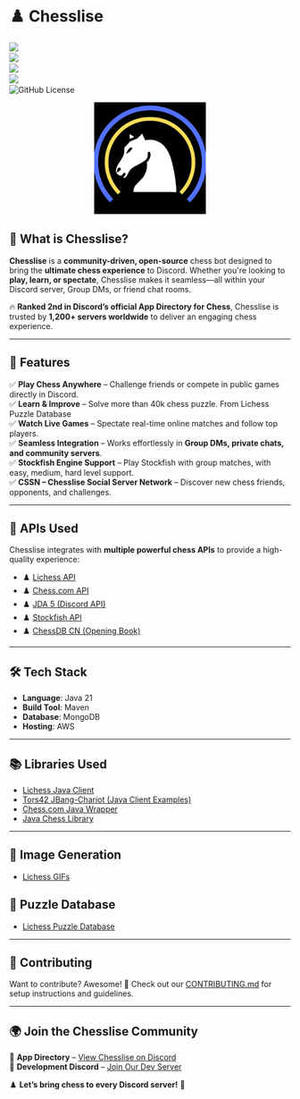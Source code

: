 # **♟️ Chesslise**

![](https://img.shields.io/badge/Status-Verified%20Discord%20Bot-brightgreen)  
![](https://img.shields.io/badge/Status-Online-brightgreen)  
![](https://img.shields.io/badge/Discord%20API-JDA-purple)  
![](https://img.shields.io/badge/Available%20On-Discord%20App%20Directory-blue)  
![GitHub License](https://img.shields.io/github/license/jalpp/Chesslise)

<p align="center">
  <img src="https://raw.githubusercontent.com/jalpp/DojoIcons/dd7365ea7d768fe17056d9b14ee6740c2bf4e261/oldIcons/Black%20Blue%20White%20Tactical%20eSports%20Discord%20Logo.png" alt="ChessLise" width="200"/>
</p>

## 🚀 **What is Chesslise?**
**Chesslise** is a **community-driven, open-source** chess bot designed to bring the **ultimate chess experience** to Discord. Whether you're looking to **play, learn, or spectate**, Chesslise makes it seamless—all within your Discord server, Group DMs, or friend chat rooms.

🔥 **Ranked 2nd in Discord’s official App Directory for Chess**, Chesslise is trusted by **1,200+ servers worldwide** to deliver an engaging chess experience.

---

## 🎯 **Features**
✅ **Play Chess Anywhere** – Challenge friends or compete in public games directly in Discord.  
✅ **Learn & Improve** – Solve more than 40k chess puzzle. From Lichess Puzzle Database  
✅ **Watch Live Games** – Spectate real-time online matches and follow top players.  
✅ **Seamless Integration** – Works effortlessly in **Group DMs, private chats, and community servers**.  
✅ **Stockfish Engine Support** – Play Stockfish with group matches, with easy, medium, hard level support.  
✅ **CSSN – Chesslise Social Server Network** – Discover new chess friends, opponents, and challenges.

---

## 🔗 **APIs Used**
Chesslise integrates with **multiple powerful chess APIs** to provide a high-quality experience:

- ♟️ [Lichess API](https://lichess.org/api)
- ♟️ [Chess.com API](https://github.com/sornerol/chess-com-pubapi-java-wrapper)
- ♟️ [JDA 5 (Discord API)](https://github.com/DV8FromTheWorld/JDA)
- ♟️ [Stockfish API](https://stockfish.online/)
- ♟️ [ChessDB CN (Opening Book)](https://chessdb.cn/cloudbookc_info_en.html)

---

## 🛠 **Tech Stack**
- **Language**: Java 21
- **Build Tool**: Maven
- **Database**: MongoDB
- **Hosting**: AWS

---

## 📚 **Libraries Used**
- [Lichess Java Client](https://github.com/tors42/chariot)
- [Tors42 JBang-Chariot (Java Client Examples)](https://github.com/tors42/jbang-chariot)
- [Chess.com Java Wrapper](https://github.com/sornerol/chess-com-pubapi-java-wrapper)
- [Java Chess Library](https://github.com/bhlangonijr/chesslib)

---

## 🎨 **Image Generation**
- [Lichess GIFs](https://github.com/lichess-org/lila-gif)

## 🧩 **Puzzle Database**
- [Lichess Puzzle Database]("https://database.lichess.org/#puzzles")
---

## 🤝 **Contributing**
Want to contribute? Awesome! 🎉 Check out our [CONTRIBUTING.md](CONTRIBUTING.md) for setup instructions and guidelines.

---

## 🌍 **Join the Chesslise Community**
🔹 **App Directory** – [View Chesslise on Discord](https://discord.com/application-directory/930544707300393021)  
🔹 **Development Discord** – [Join Our Dev Server](https://discord.gg/T2eH3tQjKC)

♟️ **Let’s bring chess to every Discord server!** 🚀









